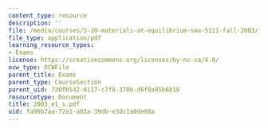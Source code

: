 ```yaml
---
content_type: resource
description: ''
file: /media/courses/3-20-materials-at-equilibrium-sma-5111-fall-2003/fa90b7aa72a1a03a39dbe3dc1a0de08a_2003_e1_s.pdf
file_type: application/pdf
learning_resource_types:
- Exams
license: https://creativecommons.org/licenses/by-nc-sa/4.0/
ocw_type: OCWFile
parent_title: Exams
parent_type: CourseSection
parent_uid: 730fb542-0117-c7f8-370b-d6f9a95b6b18
resourcetype: Document
title: 2003_e1_s.pdf
uid: fa90b7aa-72a1-a03a-39db-e3dc1a0de08a
---
```

